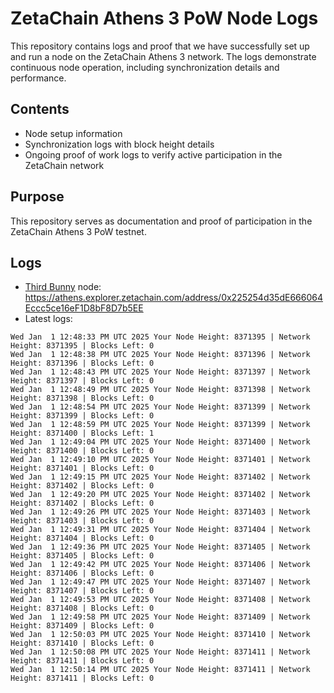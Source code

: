 # ZetaChain Athens 3 PoW Node Logs
This repository contains logs and proof that we have successfully set up and run a node on the ZetaChain Athens 3 network. The logs demonstrate continuous node operation, including synchronization details and performance.

## Contents
- Node setup information
- Synchronization logs with block height details
- Ongoing proof of work logs to verify active participation in the ZetaChain network

## Purpose
This repository serves as documentation and proof of participation in the ZetaChain Athens 3 PoW testnet.

## Logs

- [Third Bunny](https://thirdbunny.xyz/) node: https://athens.explorer.zetachain.com/address/0x225254d35dE666064Eccc5ce16eF1D8bF8D7b5EE
- Latest logs:
```
Wed Jan  1 12:48:33 PM UTC 2025 Your Node Height: 8371395 | Network Height: 8371395 | Blocks Left: 0
Wed Jan  1 12:48:38 PM UTC 2025 Your Node Height: 8371396 | Network Height: 8371396 | Blocks Left: 0
Wed Jan  1 12:48:43 PM UTC 2025 Your Node Height: 8371397 | Network Height: 8371397 | Blocks Left: 0
Wed Jan  1 12:48:49 PM UTC 2025 Your Node Height: 8371398 | Network Height: 8371398 | Blocks Left: 0
Wed Jan  1 12:48:54 PM UTC 2025 Your Node Height: 8371399 | Network Height: 8371399 | Blocks Left: 0
Wed Jan  1 12:48:59 PM UTC 2025 Your Node Height: 8371399 | Network Height: 8371400 | Blocks Left: 1
Wed Jan  1 12:49:04 PM UTC 2025 Your Node Height: 8371400 | Network Height: 8371400 | Blocks Left: 0
Wed Jan  1 12:49:10 PM UTC 2025 Your Node Height: 8371401 | Network Height: 8371401 | Blocks Left: 0
Wed Jan  1 12:49:15 PM UTC 2025 Your Node Height: 8371402 | Network Height: 8371402 | Blocks Left: 0
Wed Jan  1 12:49:20 PM UTC 2025 Your Node Height: 8371402 | Network Height: 8371402 | Blocks Left: 0
Wed Jan  1 12:49:26 PM UTC 2025 Your Node Height: 8371403 | Network Height: 8371403 | Blocks Left: 0
Wed Jan  1 12:49:31 PM UTC 2025 Your Node Height: 8371404 | Network Height: 8371404 | Blocks Left: 0
Wed Jan  1 12:49:36 PM UTC 2025 Your Node Height: 8371405 | Network Height: 8371405 | Blocks Left: 0
Wed Jan  1 12:49:42 PM UTC 2025 Your Node Height: 8371406 | Network Height: 8371406 | Blocks Left: 0
Wed Jan  1 12:49:47 PM UTC 2025 Your Node Height: 8371407 | Network Height: 8371407 | Blocks Left: 0
Wed Jan  1 12:49:53 PM UTC 2025 Your Node Height: 8371408 | Network Height: 8371408 | Blocks Left: 0
Wed Jan  1 12:49:58 PM UTC 2025 Your Node Height: 8371409 | Network Height: 8371409 | Blocks Left: 0
Wed Jan  1 12:50:03 PM UTC 2025 Your Node Height: 8371410 | Network Height: 8371410 | Blocks Left: 0
Wed Jan  1 12:50:08 PM UTC 2025 Your Node Height: 8371411 | Network Height: 8371411 | Blocks Left: 0
Wed Jan  1 12:50:14 PM UTC 2025 Your Node Height: 8371411 | Network Height: 8371411 | Blocks Left: 0
```
